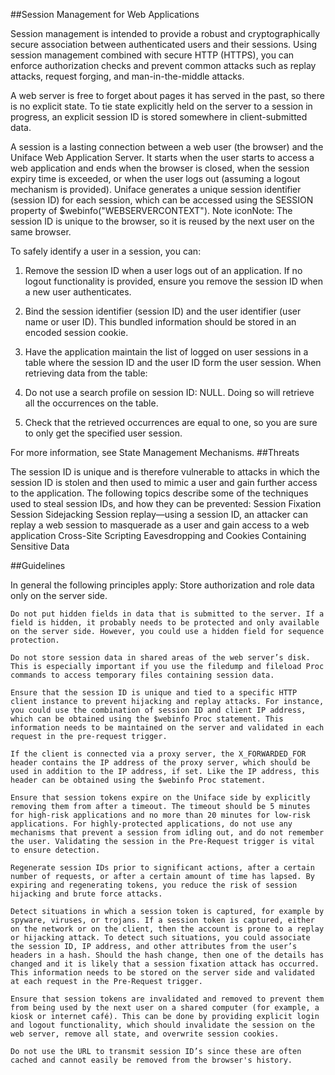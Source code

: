 ##Session Management for Web Applications

Session management is intended to provide a robust and cryptographically secure association between authenticated users and their sessions. Using session management combined with secure HTTP (HTTPS), you can enforce authorization checks and prevent common attacks such as replay attacks, request forging, and man-in-the-middle attacks.

A web server is free to forget about pages it has served in the past, so there is no explicit state. To tie state explicitly held on the server to a session in progress, an explicit session ID is stored somewhere in client-submitted data.

A session is a lasting connection between a web user (the browser) and the Uniface Web Application Server. It starts when the user starts to access a web application and ends when the browser is closed, when the session expiry time is exceeded, or when the user logs out (assuming a logout mechanism is provided). Uniface generates a unique session identifier (session ID) for each session, which can be accessed using the SESSION property of $webinfo("WEBSERVERCONTEXT").
Note iconNote: The session ID is unique to the browser, so it is reused by the next user on the same browser.

To safely identify a user in a session, you can:

1. Remove the session ID when a user logs out of an application. If no logout functionality is provided, ensure you remove the session ID when a new user authenticates.

2. Bind the session identifier (session ID) and the user identifier (user name or user ID). This bundled information should be stored in an encoded session cookie.

3. Have the application maintain the list of logged on user sessions in a table where the session ID and the user ID form the user session. When retrieving data from the table:

4. Do not use a search profile on session ID: NULL. Doing so will retrieve all the occurrences on the table.

5. Check that the retrieved occurrences are equal to one, so you are sure to only get the specified user session.

For more information, see State Management Mechanisms.
##Threats

The session ID is unique and is therefore vulnerable to attacks in which the session ID is stolen and then used to mimic a user and gain further access to the application. The following topics describe some of the techniques used to steal session IDs, and how they can be prevented:
    Session Fixation
    Session Sidejacking
    Session replay—using a session ID, an attacker can replay a web session to masquerade as a user and gain access to a web application
    Cross-Site Scripting
    Eavesdropping and Cookies Containing Sensitive Data

##Guidelines

In general the following principles apply:
    Store authorization and role data only on the server side.

    Do not put hidden fields in data that is submitted to the server. If a field is hidden, it probably needs to be protected and only available on the server side. However, you could use a hidden field for sequence protection.

    Do not store session data in shared areas of the web server’s disk. This is especially important if you use the filedump and fileload Proc commands to access temporary files containing session data.

    Ensure that the session ID is unique and tied to a specific HTTP client instance to prevent hijacking and replay attacks. For instance, you could use the combination of session ID and client IP address, which can be obtained using the $webinfo Proc statement. This information needs to be maintained on the server and validated in each request in the pre-request trigger.

    If the client is connected via a proxy server, the X_FORWARDED_FOR header contains the IP address of the proxy server, which should be used in addition to the IP address, if set. Like the IP address, this header can be obtained using the $webinfo Proc statement.

    Ensure that session tokens expire on the Uniface side by explicitly removing them from after a timeout. The timeout should be 5 minutes for high-risk applications and no more than 20 minutes for low-risk applications. For highly-protected applications, do not use any mechanisms that prevent a session from idling out, and do not remember the user. Validating the session in the Pre-Request trigger is vital to ensure detection.

    Regenerate session IDs prior to significant actions, after a certain number of requests, or after a certain amount of time has lapsed. By expiring and regenerating tokens, you reduce the risk of session hijacking and brute force attacks.

    Detect situations in which a session token is captured, for example by spyware, viruses, or trojans. If a session token is captured, either on the network or on the client, then the account is prone to a replay or hijacking attack. To detect such situations, you could associate the session ID, IP address, and other attributes from the user’s headers in a hash. Should the hash change, then one of the details has changed and it is likely that a session fixation attack has occurred. This information needs to be stored on the server side and validated at each request in the Pre-Request trigger.

    Ensure that session tokens are invalidated and removed to prevent them from being used by the next user on a shared computer (for example, a kiosk or internet café). This can be done by providing explicit login and logout functionality, which should invalidate the session on the web server, remove all state, and overwrite session cookies.

    Do not use the URL to transmit session ID’s since these are often cached and cannot easily be removed from the browser's history.


